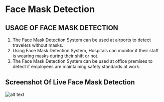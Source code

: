 # Face Mask Detection

## USAGE OF FACE MASK DETECTION
1) The Face Mask Detection System can be used at airports to detect travelers without masks.
2) Using Face Mask Detection System, Hospitals can monitor if their staff is wearing masks during their shift or not.
3) The Face Mask Detection System can be used at office premises to detect if employees are maintaining safety standards at work. 

## Screenshot Of Live Face Mask Detection
![alt text](https://github.com/venugopalkadamba/Face_Mask_Detector/blob/master/Live_Image.png)
